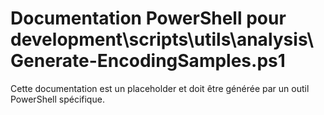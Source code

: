 # Documentation PowerShell pour development\scripts\utils\analysis\Generate-EncodingSamples.ps1

Cette documentation est un placeholder et doit être générée par un outil PowerShell spécifique.
